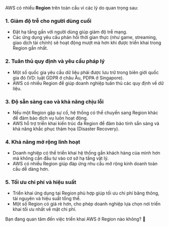 AWS có nhiều **Region** trên toàn cầu vì các lý do quan trọng sau:  

### **1. Giảm độ trễ cho người dùng cuối**  
- Đặt hạ tầng gần với người dùng giúp giảm độ trễ mạng.  
- Các ứng dụng yêu cầu phản hồi thời gian thực (như game, streaming, giao dịch tài chính) sẽ hoạt động mượt mà hơn khi được triển khai trong Region gần nhất.  

### **2. Tuân thủ quy định và yêu cầu pháp lý**  
- Một số quốc gia yêu cầu dữ liệu phải được lưu trữ trong biên giới quốc gia đó (VD: luật GDPR ở châu Âu, PDPA ở Singapore).  
- AWS có nhiều Region để giúp doanh nghiệp tuân thủ các quy định về dữ liệu.  

### **3. Độ sẵn sàng cao và khả năng chịu lỗi**  
- Nếu một Region gặp sự cố, hệ thống có thể chuyển sang Region khác để đảm bảo dịch vụ luôn hoạt động.  
- AWS hỗ trợ triển khai kiến trúc đa Region để đảm bảo tính sẵn sàng và khả năng khắc phục thảm họa (Disaster Recovery).  

### **4. Khả năng mở rộng linh hoạt**  
- Doanh nghiệp có thể triển khai hệ thống gần khách hàng của mình hơn mà không cần đầu tư vào cơ sở hạ tầng vật lý.  
- AWS có nhiều Region giúp đáp ứng nhu cầu mở rộng kinh doanh toàn cầu dễ dàng hơn.  

### **5. Tối ưu chi phí và hiệu suất**  
- Triển khai ứng dụng tại Region phù hợp giúp tối ưu chi phí băng thông, tài nguyên và hiệu suất tổng thể.  
- Một số Region có giá rẻ hơn, cho phép doanh nghiệp lựa chọn nơi triển khai tối ưu nhất về mặt chi phí.  

Bạn đang quan tâm đến việc triển khai AWS ở Region nào không? 🚀